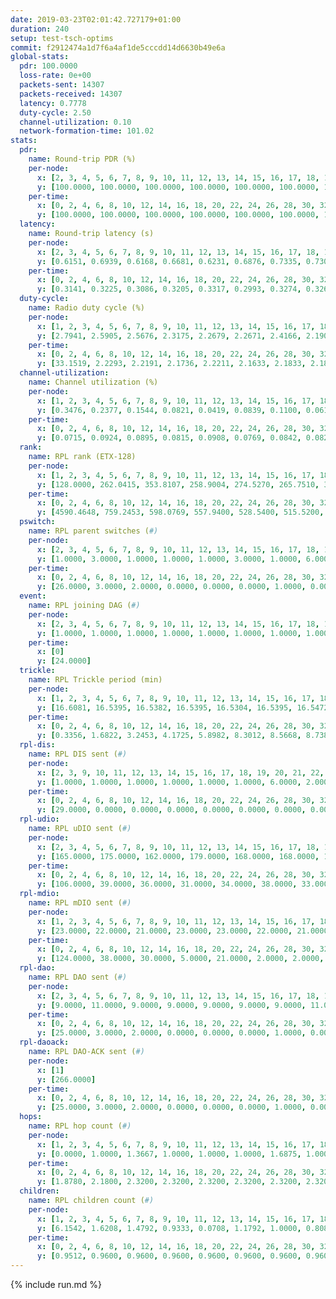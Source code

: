 ```yaml
---
date: 2019-03-23T02:01:42.727179+01:00
duration: 240
setup: test-tsch-optims
commit: f2912474a1d7f6a4af1de5cccdd14d6630b49e6a
global-stats:
  pdr: 100.0000
  loss-rate: 0e+00
  packets-sent: 14307
  packets-received: 14307
  latency: 0.7778
  duty-cycle: 2.50
  channel-utilization: 0.10
  network-formation-time: 101.02
stats:
  pdr:
    name: Round-trip PDR (%)
    per-node:
      x: [2, 3, 4, 5, 6, 7, 8, 9, 10, 11, 12, 13, 14, 15, 16, 17, 18, 19, 20, 21, 22, 23, 24, 25]
      y: [100.0000, 100.0000, 100.0000, 100.0000, 100.0000, 100.0000, 100.0000, 100.0000, 100.0000, 100.0000, 100.0000, 100.0000, 100.0000, 100.0000, 100.0000, 100.0000, 100.0000, 100.0000, 100.0000, 100.0000, 100.0000, 100.0000, 100.0000, 100.0000]
    per-time:
      x: [0, 2, 4, 6, 8, 10, 12, 14, 16, 18, 20, 22, 24, 26, 28, 30, 32, 34, 36, 38, 40, 42, 44, 46, 48, 50, 52, 54, 56, 58, 60, 62, 64, 66, 68, 70, 72, 74, 76, 78, 80, 82, 84, 86, 88, 90, 92, 94, 96, 98, 100, 102, 104, 106, 108, 110, 112, 114, 116, 118, 120, 122, 124, 126, 128, 130, 132, 134, 136, 138, 140, 142, 144, 146, 148, 150, 152, 154, 156, 158, 160, 162, 164, 166, 168, 170, 172, 174, 176, 178, 180, 182, 184, 186, 188, 190, 192, 194, 196, 198, 200, 202, 204, 206, 208, 210, 212, 214, 216, 218, 220, 222, 224, 226, 228, 230, 232, 234, 236, 238, 240]
      y: [100.0000, 100.0000, 100.0000, 100.0000, 100.0000, 100.0000, 100.0000, 100.0000, 100.0000, 100.0000, 100.0000, 100.0000, 100.0000, 100.0000, 100.0000, 100.0000, 100.0000, 100.0000, 100.0000, 100.0000, 100.0000, 100.0000, 100.0000, 100.0000, 100.0000, 100.0000, 100.0000, 100.0000, 100.0000, 100.0000, 100.0000, 100.0000, 100.0000, 100.0000, 100.0000, 100.0000, 100.0000, 100.0000, 100.0000, 100.0000, 100.0000, 100.0000, 100.0000, 100.0000, 100.0000, 100.0000, 100.0000, 100.0000, 100.0000, 100.0000, 100.0000, 100.0000, 100.0000, 100.0000, 100.0000, 100.0000, 100.0000, 100.0000, 100.0000, 100.0000, 100.0000, 100.0000, 100.0000, 100.0000, 100.0000, 100.0000, 100.0000, 100.0000, 100.0000, 100.0000, 100.0000, 100.0000, 100.0000, 100.0000, 100.0000, 100.0000, 100.0000, 100.0000, 100.0000, 100.0000, 100.0000, 100.0000, 100.0000, 100.0000, 100.0000, 100.0000, 100.0000, 100.0000, 100.0000, 100.0000, 100.0000, 100.0000, 100.0000, 100.0000, 100.0000, 100.0000, 100.0000, 100.0000, 100.0000, 100.0000, 100.0000, 100.0000, 100.0000, 100.0000, 100.0000, 100.0000, 100.0000, 100.0000, 100.0000, 100.0000, 100.0000, 100.0000, 100.0000, 100.0000, 100.0000, 100.0000, 100.0000, 100.0000, 100.0000, 100.0000, null]
  latency:
    name: Round-trip latency (s)
    per-node:
      x: [2, 3, 4, 5, 6, 7, 8, 9, 10, 11, 12, 13, 14, 15, 16, 17, 18, 19, 20, 21, 22, 23, 24, 25]
      y: [0.6151, 0.6939, 0.6168, 0.6681, 0.6231, 0.6876, 0.7335, 0.7307, 0.6798, 0.7270, 0.7097, 0.7392, 0.7925, 0.7785, 0.7416, 0.7753, 0.8524, 0.8654, 0.8589, 0.8938, 0.8951, 1.0075, 1.0115, 0.9692]
    per-time:
      x: [0, 2, 4, 6, 8, 10, 12, 14, 16, 18, 20, 22, 24, 26, 28, 30, 32, 34, 36, 38, 40, 42, 44, 46, 48, 50, 52, 54, 56, 58, 60, 62, 64, 66, 68, 70, 72, 74, 76, 78, 80, 82, 84, 86, 88, 90, 92, 94, 96, 98, 100, 102, 104, 106, 108, 110, 112, 114, 116, 118, 120, 122, 124, 126, 128, 130, 132, 134, 136, 138, 140, 142, 144, 146, 148, 150, 152, 154, 156, 158, 160, 162, 164, 166, 168, 170, 172, 174, 176, 178, 180, 182, 184, 186, 188, 190, 192, 194, 196, 198, 200, 202, 204, 206, 208, 210, 212, 214, 216, 218, 220, 222, 224, 226, 228, 230, 232, 234, 236, 238, 240]
      y: [0.3141, 0.3225, 0.3086, 0.3205, 0.3317, 0.2993, 0.3274, 0.3263, 0.3114, 0.3145, 0.3226, 0.3150, 0.3245, 0.3315, 0.3338, 0.3184, 0.3714, 0.3149, 0.3357, 0.3401, 0.3578, 0.3554, 0.3289, 0.3282, 0.3323, 0.3257, 0.3306, 0.3464, 0.3953, 0.3504, 0.4169, 0.3336, 0.3830, 0.3767, 0.3876, 0.3516, 0.3709, 0.4070, 0.3802, 0.3705, 0.3565, 0.3487, 0.3677, 0.3843, 0.3422, 0.3447, 0.3587, 0.4955, 0.4393, 0.3791, 0.3732, 0.3757, 0.4133, 0.6941, 0.5658, 0.5619, 0.4500, 0.3652, 0.3824, 0.9491, 1.0144, 0.7801, 0.6590, 0.5760, 0.4182, 0.9193, 1.2669, 1.2068, 0.8516, 0.6401, 0.5876, 0.9465, 1.3017, 1.2795, 1.2869, 1.0288, 0.8676, 0.9540, 1.2631, 1.3087, 1.3239, 1.3020, 1.3110, 1.2666, 1.3467, 1.3189, 1.3560, 1.3075, 1.3398, 1.2997, 1.3062, 1.2873, 1.2879, 1.2962, 1.2929, 1.2931, 1.2863, 1.3001, 1.3114, 1.2884, 1.2770, 1.2867, 1.2975, 1.3004, 1.3023, 1.3003, 1.2949, 1.2995, 1.2751, 1.2825, 1.2714, 1.3130, 1.2947, 1.3039, 1.2844, 1.2819, 1.2742, 1.2715, 1.3006, 1.2625, null]
  duty-cycle:
    name: Radio duty cycle (%)
    per-node:
      x: [1, 2, 3, 4, 5, 6, 7, 8, 9, 10, 11, 12, 13, 14, 15, 16, 17, 18, 19, 20, 21, 22, 23, 24, 25]
      y: [2.7941, 2.5905, 2.5676, 2.3175, 2.2679, 2.2671, 2.4166, 2.1905, 2.2680, 2.3182, 2.3512, 2.3834, 2.6996, 2.4611, 2.4834, 2.5037, 2.3762, 2.5011, 2.4653, 2.6515, 2.4041, 2.5722, 2.4405, 2.5614, 2.5458]
    per-time:
      x: [0, 2, 4, 6, 8, 10, 12, 14, 16, 18, 20, 22, 24, 26, 28, 30, 32, 34, 36, 38, 40, 42, 44, 46, 48, 50, 52, 54, 56, 58, 60, 62, 64, 66, 68, 70, 72, 74, 76, 78, 80, 82, 84, 86, 88, 90, 92, 94, 96, 98, 100, 102, 104, 106, 108, 110, 112, 114, 116, 118, 120, 122, 124, 126, 128, 130, 132, 134, 136, 138, 140, 142, 144, 146, 148, 150, 152, 154, 156, 158, 160, 162, 164, 166, 168, 170, 172, 174, 176, 178, 180, 182, 184, 186, 188, 190, 192, 194, 196, 198, 200, 202, 204, 206, 208, 210, 212, 214, 216, 218, 220, 222, 224, 226, 228, 230, 232, 234, 236, 238]
      y: [33.1519, 2.2293, 2.2191, 2.1736, 2.2211, 2.1633, 2.1833, 2.1887, 2.1882, 2.1675, 2.1765, 2.1874, 2.1861, 2.1933, 2.2068, 2.1973, 2.1863, 2.1967, 2.1806, 2.1920, 2.1982, 2.1957, 2.1949, 2.1811, 2.1920, 2.1951, 2.1829, 2.1892, 2.2188, 2.2668, 2.2147, 2.2619, 2.1954, 2.2572, 2.2375, 2.2370, 2.2099, 2.2209, 2.2332, 2.2245, 2.2239, 2.2090, 2.2188, 2.6190, 2.3699, 2.4239, 2.3196, 2.2309, 2.2062, 2.2304, 2.2309, 2.2274, 2.2125, 2.2020, 2.1925, 2.1980, 2.1806, 2.2328, 2.2190, 2.2092, 2.2072, 2.1875, 2.1777, 2.1706, 2.1864, 2.1784, 2.2028, 2.1889, 2.2021, 2.1951, 2.1921, 2.2112, 2.2031, 2.2155, 2.2038, 2.2048, 2.2079, 2.1976, 2.1899, 2.1873, 2.2453, 2.1938, 2.1980, 2.2368, 2.2247, 2.2271, 2.2211, 2.2183, 2.2014, 2.2042, 2.1967, 2.1970, 2.1905, 2.1893, 2.1901, 2.2060, 2.1705, 2.1898, 2.1933, 2.1933, 2.1955, 2.1911, 2.1956, 2.2110, 2.1838, 2.2000, 2.1861, 2.1900, 2.7531, 2.5823, 2.6160, 2.2215, 2.2043, 2.1824, 2.1951, 2.2043, 2.1993, 2.2040, 2.2079, 2.2276]
  channel-utilization:
    name: Channel utilization (%)
    per-node:
      x: [1, 2, 3, 4, 5, 6, 7, 8, 9, 10, 11, 12, 13, 14, 15, 16, 17, 18, 19, 20, 21, 22, 23, 24, 25]
      y: [0.3476, 0.2377, 0.1544, 0.0821, 0.0419, 0.0839, 0.1100, 0.0615, 0.0363, 0.0630, 0.0349, 0.0412, 0.1745, 0.0313, 0.1151, 0.1055, 0.0608, 0.0588, 0.0761, 0.0396, 0.0374, 0.0673, 0.0339, 0.0310, 0.0317]
    per-time:
      x: [0, 2, 4, 6, 8, 10, 12, 14, 16, 18, 20, 22, 24, 26, 28, 30, 32, 34, 36, 38, 40, 42, 44, 46, 48, 50, 52, 54, 56, 58, 60, 62, 64, 66, 68, 70, 72, 74, 76, 78, 80, 82, 84, 86, 88, 90, 92, 94, 96, 98, 100, 102, 104, 106, 108, 110, 112, 114, 116, 118, 120, 122, 124, 126, 128, 130, 132, 134, 136, 138, 140, 142, 144, 146, 148, 150, 152, 154, 156, 158, 160, 162, 164, 166, 168, 170, 172, 174, 176, 178, 180, 182, 184, 186, 188, 190, 192, 194, 196, 198, 200, 202, 204, 206, 208, 210, 212, 214, 216, 218, 220, 222, 224, 226, 228, 230, 232, 234, 236, 238]
      y: [0.0715, 0.0924, 0.0895, 0.0815, 0.0908, 0.0769, 0.0842, 0.0821, 0.0847, 0.0780, 0.0816, 0.0830, 0.0840, 0.0876, 0.0910, 0.0889, 0.0859, 0.0886, 0.0833, 0.0870, 0.0920, 0.0884, 0.0873, 0.0836, 0.0867, 0.0885, 0.0840, 0.0875, 0.1011, 0.1078, 0.0926, 0.1021, 0.0864, 0.1020, 0.0961, 0.0964, 0.0897, 0.0911, 0.0970, 0.0935, 0.0919, 0.0886, 0.0938, 0.1846, 0.0458, 0.0665, 0.0664, 0.0930, 0.0901, 0.0935, 0.0946, 0.0874, 0.0885, 0.0844, 0.0826, 0.0850, 0.0839, 0.0886, 0.0900, 0.0872, 0.0862, 0.0794, 0.0787, 0.0742, 0.0804, 0.0774, 0.0845, 0.0802, 0.0837, 0.0836, 0.0815, 0.0886, 0.0854, 0.0906, 0.0861, 0.0847, 0.0856, 0.0835, 0.0816, 0.0812, 0.1010, 0.0834, 0.0863, 0.0963, 0.0927, 0.0929, 0.0911, 0.0901, 0.0871, 0.0850, 0.0853, 0.0839, 0.0782, 0.0809, 0.0788, 0.0832, 0.0748, 0.0818, 0.0816, 0.0835, 0.0815, 0.0818, 0.0835, 0.0859, 0.0792, 0.0847, 0.0792, 0.0822, 0.2458, 0.1186, 0.1469, 0.0630, 0.0862, 0.0817, 0.0868, 0.0874, 0.0866, 0.0861, 0.0874, 0.0936]
  rank:
    name: RPL rank (ETX-128)
    per-node:
      x: [1, 2, 3, 4, 5, 6, 7, 8, 9, 10, 11, 12, 13, 14, 15, 16, 17, 18, 19, 20, 21, 22, 23, 24, 25]
      y: [128.0000, 262.0415, 353.8107, 258.9004, 274.5270, 265.7510, 385.7078, 411.7344, 557.7520, 399.7500, 606.7262, 668.0331, 425.1051, 887.8008, 516.0202, 523.0449, 797.7284, 886.4217, 642.7091, 664.8245, 687.9265, 624.9129, 771.1480, 763.2024, 771.8745]
    per-time:
      x: [0, 2, 4, 6, 8, 10, 12, 14, 16, 18, 20, 22, 24, 26, 28, 30, 32, 34, 36, 38, 40, 42, 44, 46, 48, 50, 52, 54, 56, 58, 60, 62, 64, 66, 68, 70, 72, 74, 76, 78, 80, 82, 84, 86, 88, 90, 92, 94, 96, 98, 100, 102, 104, 106, 108, 110, 112, 114, 116, 118, 120, 122, 124, 126, 128, 130, 132, 134, 136, 138, 140, 142, 144, 146, 148, 150, 152, 154, 156, 158, 160, 162, 164, 166, 168, 170, 172, 174, 176, 178, 180, 182, 184, 186, 188, 190, 192, 194, 196, 198, 200, 202, 204, 206, 208, 210, 212, 214, 216, 218, 220, 222, 224, 226, 228, 230, 232, 234, 236, 238]
      y: [4590.4648, 759.2453, 598.0769, 557.9400, 528.5400, 515.5200, 503.8824, 498.3600, 489.6000, 488.1200, 484.1400, 495.9216, 501.5686, 500.5294, 500.7200, 501.8600, 501.0200, 512.6000, 500.7059, 487.9200, 488.6731, 478.8000, 481.9600, 478.0400, 475.6400, 482.4600, 485.6667, 477.5294, 570.6842, 572.2353, 564.0392, 562.8000, 555.4200, 528.0556, 509.3200, 502.4902, 499.6800, 497.8235, 503.6200, 506.5769, 495.0400, 494.9000, 498.6400, 604.9928, 640.7755, 629.7656, 627.6376, 482.7600, 478.1000, 473.8800, 481.3962, 466.1800, 474.1200, 462.3462, 470.7843, 462.0400, 471.1961, 488.8800, 494.8000, 497.6800, 494.0000, 500.6667, 490.1132, 483.0000, 484.1600, 483.3000, 475.9020, 474.3800, 475.1154, 463.9608, 464.7800, 468.2500, 464.0385, 461.7547, 450.6400, 457.4800, 470.6078, 462.2000, 466.6275, 460.4800, 467.2453, 459.0392, 459.4000, 478.2353, 499.9216, 507.6078, 503.5400, 499.5600, 511.6852, 481.5490, 480.3462, 472.9600, 472.6200, 463.7400, 464.1200, 469.1200, 482.4600, 478.3800, 479.3200, 472.9423, 493.3333, 481.7885, 486.4400, 485.5200, 490.1400, 490.9600, 480.5294, 487.1373, 433.6914, 438.7852, 418.3275, 450.5336, 492.8800, 488.3600, 493.0385, 516.8302, 524.9600, 521.0577, 515.6667, 522.8000]
  pswitch:
    name: RPL parent switches (#)
    per-node:
      x: [2, 3, 4, 5, 6, 7, 8, 9, 10, 11, 12, 13, 14, 15, 16, 17, 18, 19, 20, 21, 22, 23, 24, 25]
      y: [1.0000, 3.0000, 1.0000, 1.0000, 1.0000, 3.0000, 1.0000, 6.0000, 4.0000, 12.0000, 2.0000, 4.0000, 11.0000, 7.0000, 5.0000, 2.0000, 9.0000, 5.0000, 6.0000, 6.0000, 2.0000, 11.0000, 8.0000, 8.0000]
    per-time:
      x: [0, 2, 4, 6, 8, 10, 12, 14, 16, 18, 20, 22, 24, 26, 28, 30, 32, 34, 36, 38, 40, 42, 44, 46, 48, 50, 52, 54, 56, 58, 60, 62, 64, 66, 68, 70, 72, 74, 76, 78, 80, 82, 84, 86, 88, 90, 92, 94, 96, 98, 100, 102, 104, 106, 108, 110, 112, 114, 116, 118, 120, 122, 124, 126, 128, 130, 132, 134, 136, 138, 140, 142, 144, 146, 148, 150, 152, 154, 156, 158, 160, 162, 164, 166, 168, 170, 172, 174, 176, 178, 180, 182, 184, 186, 188, 190, 192, 194, 196, 198, 200, 202, 204, 206, 208, 210, 212, 214, 216, 218, 220, 222, 224, 226, 228, 230, 232, 234, 236]
      y: [26.0000, 3.0000, 2.0000, 0.0000, 0.0000, 0.0000, 1.0000, 0.0000, 0.0000, 0.0000, 0.0000, 1.0000, 1.0000, 1.0000, 0.0000, 0.0000, 0.0000, 0.0000, 1.0000, 0.0000, 2.0000, 0.0000, 0.0000, 0.0000, 0.0000, 0.0000, 1.0000, 1.0000, 7.0000, 1.0000, 1.0000, 0.0000, 0.0000, 4.0000, 0.0000, 1.0000, 0.0000, 1.0000, 0.0000, 2.0000, 0.0000, 0.0000, 0.0000, 2.0000, 0.0000, 1.0000, 1.0000, 0.0000, 0.0000, 0.0000, 3.0000, 0.0000, 0.0000, 2.0000, 1.0000, 0.0000, 1.0000, 0.0000, 0.0000, 0.0000, 1.0000, 1.0000, 3.0000, 1.0000, 0.0000, 0.0000, 1.0000, 0.0000, 2.0000, 1.0000, 0.0000, 2.0000, 2.0000, 3.0000, 0.0000, 0.0000, 1.0000, 0.0000, 1.0000, 0.0000, 3.0000, 1.0000, 0.0000, 1.0000, 1.0000, 1.0000, 0.0000, 0.0000, 4.0000, 1.0000, 2.0000, 0.0000, 0.0000, 0.0000, 0.0000, 0.0000, 0.0000, 0.0000, 0.0000, 2.0000, 1.0000, 2.0000, 0.0000, 0.0000, 0.0000, 0.0000, 1.0000, 1.0000, 3.0000, 0.0000, 0.0000, 0.0000, 0.0000, 0.0000, 2.0000, 3.0000, 0.0000, 2.0000, 1.0000]
  event:
    name: RPL joining DAG (#)
    per-node:
      x: [2, 3, 4, 5, 6, 7, 8, 9, 10, 11, 12, 13, 14, 15, 16, 17, 18, 19, 20, 21, 22, 23, 24, 25]
      y: [1.0000, 1.0000, 1.0000, 1.0000, 1.0000, 1.0000, 1.0000, 1.0000, 1.0000, 1.0000, 1.0000, 1.0000, 1.0000, 1.0000, 1.0000, 1.0000, 1.0000, 1.0000, 1.0000, 1.0000, 1.0000, 1.0000, 1.0000, 1.0000]
    per-time:
      x: [0]
      y: [24.0000]
  trickle:
    name: RPL Trickle period (min)
    per-node:
      x: [1, 2, 3, 4, 5, 6, 7, 8, 9, 10, 11, 12, 13, 14, 15, 16, 17, 18, 19, 20, 21, 22, 23, 24, 25]
      y: [16.6081, 16.5395, 16.5382, 16.5395, 16.5304, 16.5395, 16.5472, 16.5253, 16.5447, 16.5370, 16.2337, 16.5267, 17.3401, 16.5260, 16.5462, 16.5384, 16.3874, 16.2168, 17.3325, 16.5905, 16.5470, 16.5758, 16.4719, 16.5623, 16.5623]
    per-time:
      x: [0, 2, 4, 6, 8, 10, 12, 14, 16, 18, 20, 22, 24, 26, 28, 30, 32, 34, 36, 38, 40, 42, 44, 46, 48, 50, 52, 54, 56, 58, 60, 62, 64, 66, 68, 70, 72, 74, 76, 78, 80, 82, 84, 86, 88, 90, 92, 94, 96, 98, 100, 102, 104, 106, 108, 110, 112, 114, 116, 118, 120, 122, 124, 126, 128, 130, 132, 134, 136, 138, 140, 142, 144, 146, 148, 150, 152, 154, 156, 158, 160, 162, 164, 166, 168, 170, 172, 174, 176, 178, 180, 182, 184, 186, 188, 190, 192, 194, 196, 198, 200, 202, 204, 206, 208, 210, 212, 214, 216, 218, 220, 222, 224, 226, 228, 230, 232, 234, 236, 238]
      y: [0.3356, 1.6822, 3.2453, 4.1725, 5.8982, 8.3012, 8.5668, 8.7381, 8.7381, 16.2529, 16.9520, 17.4763, 17.4763, 17.4763, 17.4763, 17.4763, 17.4763, 17.4763, 17.4763, 17.4763, 17.4763, 17.4763, 17.4763, 17.4763, 17.4763, 17.4763, 17.4763, 17.4763, 17.4763, 17.4763, 17.4763, 17.4763, 17.4763, 17.4763, 17.4763, 17.4763, 17.4763, 17.4763, 17.4763, 17.4763, 17.4763, 17.4763, 17.4763, 17.4763, 17.4763, 17.4763, 17.4763, 17.4763, 17.4763, 17.4763, 17.4763, 17.4763, 17.4763, 17.4763, 17.4763, 17.4763, 17.4763, 17.4763, 17.4763, 17.4763, 17.4763, 17.4763, 17.4763, 17.4763, 17.4763, 17.4763, 17.4763, 17.4763, 17.4763, 17.4763, 17.4763, 17.4763, 17.4763, 17.4763, 17.4763, 17.4763, 17.4763, 17.4763, 17.4763, 17.4763, 17.4763, 17.4763, 17.4763, 17.4763, 17.4763, 17.4763, 17.4763, 17.4763, 17.4763, 17.4763, 17.4763, 17.4763, 17.4763, 17.4763, 17.4763, 17.4763, 17.4763, 17.4763, 17.4763, 17.4763, 17.4763, 17.4763, 17.4763, 17.4763, 17.4763, 17.4763, 17.4763, 17.4763, 17.4763, 17.4763, 17.4763, 17.4763, 17.4763, 17.4763, 17.4763, 17.4763, 17.4763, 17.4763, 17.4763, 17.4763]
  rpl-dis:
    name: RPL DIS sent (#)
    per-node:
      x: [2, 3, 9, 10, 11, 12, 13, 14, 15, 16, 17, 18, 19, 20, 21, 22, 23, 24, 25]
      y: [1.0000, 1.0000, 1.0000, 1.0000, 1.0000, 1.0000, 6.0000, 2.0000, 1.0000, 1.0000, 1.0000, 2.0000, 2.0000, 2.0000, 3.0000, 2.0000, 2.0000, 3.0000, 2.0000]
    per-time:
      x: [0, 2, 4, 6, 8, 10, 12, 14, 16, 18, 20, 22, 24, 26, 28, 30, 32, 34, 36, 38, 40, 42, 44, 46, 48, 50, 52, 54, 56, 58, 60, 62, 64, 66, 68, 70, 72, 74, 76, 78, 80, 82, 84, 86, 88, 90, 92, 94, 96, 98, 100, 102, 104, 106, 108, 110, 112, 114, 116, 118, 120, 122, 124, 126, 128, 130, 132, 134, 136, 138, 140, 142, 144, 146, 148, 150, 152, 154, 156, 158, 160, 162, 164, 166, 168, 170, 172, 174, 176, 178, 180, 182, 184, 186, 188, 190, 192, 194, 196, 198, 200, 202, 204, 206, 208, 210, 212, 214, 216, 218, 220]
      y: [29.0000, 0.0000, 0.0000, 0.0000, 0.0000, 0.0000, 0.0000, 0.0000, 0.0000, 0.0000, 0.0000, 0.0000, 0.0000, 0.0000, 0.0000, 0.0000, 0.0000, 0.0000, 0.0000, 0.0000, 0.0000, 0.0000, 0.0000, 0.0000, 0.0000, 0.0000, 0.0000, 0.0000, 0.0000, 0.0000, 0.0000, 0.0000, 0.0000, 0.0000, 0.0000, 0.0000, 0.0000, 0.0000, 0.0000, 0.0000, 0.0000, 0.0000, 0.0000, 0.0000, 0.0000, 1.0000, 0.0000, 0.0000, 0.0000, 0.0000, 0.0000, 0.0000, 0.0000, 0.0000, 0.0000, 0.0000, 0.0000, 0.0000, 0.0000, 0.0000, 0.0000, 0.0000, 0.0000, 0.0000, 0.0000, 0.0000, 0.0000, 0.0000, 0.0000, 0.0000, 0.0000, 0.0000, 0.0000, 0.0000, 0.0000, 0.0000, 0.0000, 0.0000, 0.0000, 0.0000, 0.0000, 0.0000, 0.0000, 0.0000, 0.0000, 0.0000, 0.0000, 0.0000, 0.0000, 0.0000, 0.0000, 0.0000, 0.0000, 0.0000, 0.0000, 0.0000, 0.0000, 0.0000, 0.0000, 0.0000, 0.0000, 0.0000, 0.0000, 0.0000, 0.0000, 0.0000, 0.0000, 0.0000, 0.0000, 4.0000, 1.0000]
  rpl-udio:
    name: RPL uDIO sent (#)
    per-node:
      x: [2, 3, 4, 5, 6, 7, 8, 9, 10, 11, 12, 13, 14, 15, 16, 17, 18, 19, 20, 21, 22, 23, 24, 25]
      y: [165.0000, 175.0000, 162.0000, 179.0000, 168.0000, 168.0000, 173.0000, 163.0000, 164.0000, 163.0000, 166.0000, 164.0000, 171.0000, 166.0000, 159.0000, 169.0000, 167.0000, 174.0000, 169.0000, 171.0000, 163.0000, 168.0000, 172.0000, 173.0000]
    per-time:
      x: [0, 2, 4, 6, 8, 10, 12, 14, 16, 18, 20, 22, 24, 26, 28, 30, 32, 34, 36, 38, 40, 42, 44, 46, 48, 50, 52, 54, 56, 58, 60, 62, 64, 66, 68, 70, 72, 74, 76, 78, 80, 82, 84, 86, 88, 90, 92, 94, 96, 98, 100, 102, 104, 106, 108, 110, 112, 114, 116, 118, 120, 122, 124, 126, 128, 130, 132, 134, 136, 138, 140, 142, 144, 146, 148, 150, 152, 154, 156, 158, 160, 162, 164, 166, 168, 170, 172, 174, 176, 178, 180, 182, 184, 186, 188, 190, 192, 194, 196, 198, 200, 202, 204, 206, 208, 210, 212, 214, 216, 218, 220, 222, 224, 226, 228, 230, 232, 234, 236, 238, 240]
      y: [106.0000, 39.0000, 36.0000, 31.0000, 34.0000, 38.0000, 33.0000, 36.0000, 30.0000, 31.0000, 32.0000, 34.0000, 36.0000, 35.0000, 33.0000, 28.0000, 36.0000, 31.0000, 33.0000, 34.0000, 32.0000, 30.0000, 32.0000, 31.0000, 31.0000, 31.0000, 34.0000, 35.0000, 47.0000, 30.0000, 31.0000, 33.0000, 33.0000, 37.0000, 35.0000, 32.0000, 32.0000, 33.0000, 37.0000, 31.0000, 31.0000, 36.0000, 33.0000, 34.0000, 37.0000, 31.0000, 34.0000, 34.0000, 30.0000, 31.0000, 25.0000, 34.0000, 30.0000, 29.0000, 29.0000, 35.0000, 37.0000, 35.0000, 35.0000, 33.0000, 29.0000, 37.0000, 30.0000, 33.0000, 34.0000, 28.0000, 30.0000, 29.0000, 38.0000, 33.0000, 33.0000, 34.0000, 32.0000, 34.0000, 28.0000, 34.0000, 36.0000, 32.0000, 32.0000, 29.0000, 36.0000, 29.0000, 35.0000, 40.0000, 30.0000, 33.0000, 31.0000, 34.0000, 31.0000, 27.0000, 33.0000, 29.0000, 34.0000, 34.0000, 30.0000, 32.0000, 32.0000, 30.0000, 30.0000, 33.0000, 35.0000, 30.0000, 32.0000, 34.0000, 33.0000, 35.0000, 29.0000, 33.0000, 38.0000, 39.0000, 38.0000, 33.0000, 30.0000, 37.0000, 36.0000, 39.0000, 29.0000, 34.0000, 30.0000, 32.0000, 2.0000]
  rpl-mdio:
    name: RPL mDIO sent (#)
    per-node:
      x: [1, 2, 3, 4, 5, 6, 7, 8, 9, 10, 11, 12, 13, 14, 15, 16, 17, 18, 19, 20, 21, 22, 23, 24, 25]
      y: [23.0000, 22.0000, 21.0000, 23.0000, 23.0000, 22.0000, 21.0000, 24.0000, 21.0000, 21.0000, 26.0000, 20.0000, 21.0000, 21.0000, 22.0000, 23.0000, 21.0000, 27.0000, 22.0000, 22.0000, 20.0000, 22.0000, 26.0000, 20.0000, 21.0000]
    per-time:
      x: [0, 2, 4, 6, 8, 10, 12, 14, 16, 18, 20, 22, 24, 26, 28, 30, 32, 34, 36, 38, 40, 42, 44, 46, 48, 50, 52, 54, 56, 58, 60, 62, 64, 66, 68, 70, 72, 74, 76, 78, 80, 82, 84, 86, 88, 90, 92, 94, 96, 98, 100, 102, 104, 106, 108, 110, 112, 114, 116, 118, 120, 122, 124, 126, 128, 130, 132, 134, 136, 138, 140, 142, 144, 146, 148, 150, 152, 154, 156, 158, 160, 162, 164, 166, 168, 170, 172, 174, 176, 178, 180, 182, 184, 186, 188, 190, 192, 194, 196, 198, 200, 202, 204, 206, 208, 210, 212, 214, 216, 218, 220, 222, 224, 226, 228, 230, 232, 234, 236, 238, 240]
      y: [124.0000, 38.0000, 30.0000, 5.0000, 21.0000, 2.0000, 2.0000, 13.0000, 9.0000, 1.0000, 0.0000, 1.0000, 0.0000, 2.0000, 8.0000, 3.0000, 7.0000, 4.0000, 1.0000, 0.0000, 0.0000, 0.0000, 9.0000, 3.0000, 5.0000, 4.0000, 3.0000, 1.0000, 0.0000, 0.0000, 1.0000, 7.0000, 5.0000, 7.0000, 4.0000, 0.0000, 1.0000, 0.0000, 0.0000, 0.0000, 3.0000, 7.0000, 8.0000, 6.0000, 0.0000, 1.0000, 0.0000, 0.0000, 6.0000, 10.0000, 4.0000, 3.0000, 2.0000, 0.0000, 0.0000, 0.0000, 0.0000, 5.0000, 6.0000, 5.0000, 6.0000, 3.0000, 0.0000, 0.0000, 0.0000, 1.0000, 6.0000, 5.0000, 4.0000, 4.0000, 4.0000, 1.0000, 0.0000, 0.0000, 2.0000, 7.0000, 8.0000, 4.0000, 3.0000, 0.0000, 1.0000, 0.0000, 0.0000, 5.0000, 7.0000, 6.0000, 5.0000, 2.0000, 0.0000, 0.0000, 0.0000, 0.0000, 6.0000, 5.0000, 4.0000, 7.0000, 2.0000, 1.0000, 0.0000, 0.0000, 0.0000, 5.0000, 6.0000, 8.0000, 4.0000, 1.0000, 1.0000, 0.0000, 1.0000, 4.0000, 5.0000, 5.0000, 6.0000, 2.0000, 0.0000, 2.0000, 0.0000, 1.0000, 2.0000, 5.0000, 1.0000]
  rpl-dao:
    name: RPL DAO sent (#)
    per-node:
      x: [2, 3, 4, 5, 6, 7, 8, 9, 10, 11, 12, 13, 14, 15, 16, 17, 18, 19, 20, 21, 22, 23, 24, 25]
      y: [9.0000, 11.0000, 9.0000, 9.0000, 9.0000, 9.0000, 9.0000, 11.0000, 10.0000, 13.0000, 9.0000, 12.0000, 16.0000, 12.0000, 10.0000, 10.0000, 14.0000, 11.0000, 11.0000, 12.0000, 10.0000, 15.0000, 13.0000, 12.0000]
    per-time:
      x: [0, 2, 4, 6, 8, 10, 12, 14, 16, 18, 20, 22, 24, 26, 28, 30, 32, 34, 36, 38, 40, 42, 44, 46, 48, 50, 52, 54, 56, 58, 60, 62, 64, 66, 68, 70, 72, 74, 76, 78, 80, 82, 84, 86, 88, 90, 92, 94, 96, 98, 100, 102, 104, 106, 108, 110, 112, 114, 116, 118, 120, 122, 124, 126, 128, 130, 132, 134, 136, 138, 140, 142, 144, 146, 148, 150, 152, 154, 156, 158, 160, 162, 164, 166, 168, 170, 172, 174, 176, 178, 180, 182, 184, 186, 188, 190, 192, 194, 196, 198, 200, 202, 204, 206, 208, 210, 212, 214, 216, 218, 220, 222, 224, 226, 228, 230, 232, 234, 236, 238]
      y: [25.0000, 3.0000, 2.0000, 0.0000, 0.0000, 0.0000, 1.0000, 0.0000, 0.0000, 0.0000, 0.0000, 1.0000, 1.0000, 1.0000, 16.0000, 4.0000, 1.0000, 0.0000, 1.0000, 0.0000, 2.0000, 0.0000, 0.0000, 0.0000, 0.0000, 0.0000, 1.0000, 2.0000, 16.0000, 5.0000, 2.0000, 0.0000, 1.0000, 4.0000, 2.0000, 1.0000, 0.0000, 1.0000, 0.0000, 2.0000, 0.0000, 0.0000, 4.0000, 12.0000, 0.0000, 2.0000, 1.0000, 2.0000, 1.0000, 1.0000, 3.0000, 1.0000, 0.0000, 2.0000, 1.0000, 0.0000, 3.0000, 11.0000, 1.0000, 0.0000, 1.0000, 2.0000, 3.0000, 1.0000, 1.0000, 2.0000, 2.0000, 1.0000, 2.0000, 1.0000, 0.0000, 10.0000, 5.0000, 3.0000, 0.0000, 1.0000, 2.0000, 1.0000, 1.0000, 0.0000, 5.0000, 1.0000, 1.0000, 2.0000, 1.0000, 8.0000, 2.0000, 1.0000, 4.0000, 1.0000, 4.0000, 0.0000, 0.0000, 0.0000, 2.0000, 1.0000, 1.0000, 0.0000, 1.0000, 6.0000, 6.0000, 3.0000, 2.0000, 2.0000, 1.0000, 1.0000, 1.0000, 1.0000, 5.0000, 1.0000, 0.0000, 0.0000, 0.0000, 2.0000, 10.0000, 5.0000, 0.0000, 4.0000, 1.0000, 1.0000]
  rpl-daoack:
    name: RPL DAO-ACK sent (#)
    per-node:
      x: [1]
      y: [266.0000]
    per-time:
      x: [0, 2, 4, 6, 8, 10, 12, 14, 16, 18, 20, 22, 24, 26, 28, 30, 32, 34, 36, 38, 40, 42, 44, 46, 48, 50, 52, 54, 56, 58, 60, 62, 64, 66, 68, 70, 72, 74, 76, 78, 80, 82, 84, 86, 88, 90, 92, 94, 96, 98, 100, 102, 104, 106, 108, 110, 112, 114, 116, 118, 120, 122, 124, 126, 128, 130, 132, 134, 136, 138, 140, 142, 144, 146, 148, 150, 152, 154, 156, 158, 160, 162, 164, 166, 168, 170, 172, 174, 176, 178, 180, 182, 184, 186, 188, 190, 192, 194, 196, 198, 200, 202, 204, 206, 208, 210, 212, 214, 216, 218, 220, 222, 224, 226, 228, 230, 232, 234, 236, 238]
      y: [25.0000, 3.0000, 2.0000, 0.0000, 0.0000, 0.0000, 1.0000, 0.0000, 0.0000, 0.0000, 0.0000, 1.0000, 1.0000, 1.0000, 16.0000, 4.0000, 1.0000, 0.0000, 1.0000, 0.0000, 2.0000, 0.0000, 0.0000, 0.0000, 0.0000, 0.0000, 1.0000, 2.0000, 16.0000, 5.0000, 2.0000, 0.0000, 1.0000, 4.0000, 2.0000, 1.0000, 0.0000, 1.0000, 0.0000, 2.0000, 0.0000, 0.0000, 4.0000, 12.0000, 0.0000, 2.0000, 1.0000, 2.0000, 1.0000, 1.0000, 3.0000, 1.0000, 0.0000, 2.0000, 1.0000, 0.0000, 3.0000, 11.0000, 1.0000, 0.0000, 1.0000, 2.0000, 3.0000, 1.0000, 1.0000, 2.0000, 2.0000, 1.0000, 2.0000, 1.0000, 0.0000, 10.0000, 5.0000, 3.0000, 0.0000, 1.0000, 2.0000, 1.0000, 1.0000, 0.0000, 5.0000, 1.0000, 1.0000, 2.0000, 1.0000, 8.0000, 2.0000, 1.0000, 4.0000, 1.0000, 4.0000, 0.0000, 0.0000, 0.0000, 2.0000, 1.0000, 1.0000, 0.0000, 1.0000, 6.0000, 6.0000, 3.0000, 1.0000, 3.0000, 1.0000, 1.0000, 1.0000, 1.0000, 5.0000, 1.0000, 0.0000, 0.0000, 0.0000, 2.0000, 9.0000, 6.0000, 0.0000, 4.0000, 1.0000, 1.0000]
  hops:
    name: RPL hop count (#)
    per-node:
      x: [1, 2, 3, 4, 5, 6, 7, 8, 9, 10, 11, 12, 13, 14, 15, 16, 17, 18, 19, 20, 21, 22, 23, 24, 25]
      y: [0.0000, 1.0000, 1.3667, 1.0000, 1.0000, 1.0000, 1.6875, 1.0000, 2.4458, 1.7917, 2.3375, 2.0000, 2.0000, 2.6778, 2.3792, 2.7583, 2.3625, 3.3849, 3.1625, 3.5983, 3.5565, 3.3473, 4.3431, 4.2301, 4.2469]
    per-time:
      x: [0, 2, 4, 6, 8, 10, 12, 14, 16, 18, 20, 22, 24, 26, 28, 30, 32, 34, 36, 38, 40, 42, 44, 46, 48, 50, 52, 54, 56, 58, 60, 62, 64, 66, 68, 70, 72, 74, 76, 78, 80, 82, 84, 86, 88, 90, 92, 94, 96, 98, 100, 102, 104, 106, 108, 110, 112, 114, 116, 118, 120, 122, 124, 126, 128, 130, 132, 134, 136, 138, 140, 142, 144, 146, 148, 150, 152, 154, 156, 158, 160, 162, 164, 166, 168, 170, 172, 174, 176, 178, 180, 182, 184, 186, 188, 190, 192, 194, 196, 198, 200, 202, 204, 206, 208, 210, 212, 214, 216, 218, 220, 222, 224, 226, 228, 230, 232, 234, 236, 238]
      y: [1.8780, 2.1800, 2.3200, 2.3200, 2.3200, 2.3200, 2.3200, 2.3200, 2.3200, 2.3200, 2.3200, 2.3200, 2.2800, 2.2800, 2.3200, 2.3200, 2.3200, 2.3200, 2.3200, 2.3200, 2.4400, 2.4400, 2.4400, 2.4400, 2.4400, 2.4400, 2.4400, 2.4400, 2.3600, 2.6000, 2.6000, 2.7200, 2.7200, 2.6800, 2.6800, 2.6400, 2.6000, 2.6200, 2.6400, 2.6400, 2.6800, 2.6800, 2.6800, 2.6400, 2.5200, 2.5200, 2.5600, 2.5600, 2.5600, 2.5600, 2.4800, 2.4400, 2.4400, 2.4000, 2.3200, 2.3200, 2.3400, 2.3600, 2.3600, 2.3600, 2.3400, 2.3200, 2.2000, 2.1800, 2.1600, 2.1600, 2.2000, 2.2000, 2.2200, 2.2600, 2.2800, 2.2800, 2.2800, 2.2800, 2.2800, 2.2800, 2.2800, 2.2800, 2.2800, 2.2800, 2.4400, 2.5400, 2.4800, 2.4800, 2.4800, 2.4800, 2.4800, 2.4800, 2.4400, 2.1600, 2.1600, 2.1600, 2.1600, 2.1600, 2.1600, 2.1600, 2.1600, 2.1600, 2.1600, 2.1400, 2.1200, 2.1200, 2.1200, 2.1200, 2.1200, 2.1200, 2.1400, 2.1800, 2.2000, 2.2000, 2.2000, 2.2000, 2.2000, 2.2000, 2.2000, 2.2400, 2.2800, 2.2800, 2.2600, 2.2400]
  children:
    name: RPL children count (#)
    per-node:
      x: [1, 2, 3, 4, 5, 6, 7, 8, 9, 10, 11, 12, 13, 14, 15, 16, 17, 18, 19, 20, 21, 22, 23, 24, 25]
      y: [6.1542, 1.6208, 1.4792, 0.9333, 0.0708, 1.1792, 1.0000, 0.8083, 0.0917, 1.0625, 0.0000, 0.2552, 2.1667, 0.0000, 2.0417, 1.0875, 0.7833, 0.8452, 0.7167, 0.2552, 0.1757, 1.2469, 0.0000, 0.0000, 0.0000]
    per-time:
      x: [0, 2, 4, 6, 8, 10, 12, 14, 16, 18, 20, 22, 24, 26, 28, 30, 32, 34, 36, 38, 40, 42, 44, 46, 48, 50, 52, 54, 56, 58, 60, 62, 64, 66, 68, 70, 72, 74, 76, 78, 80, 82, 84, 86, 88, 90, 92, 94, 96, 98, 100, 102, 104, 106, 108, 110, 112, 114, 116, 118, 120, 122, 124, 126, 128, 130, 132, 134, 136, 138, 140, 142, 144, 146, 148, 150, 152, 154, 156, 158, 160, 162, 164, 166, 168, 170, 172, 174, 176, 178, 180, 182, 184, 186, 188, 190, 192, 194, 196, 198, 200, 202, 204, 206, 208, 210, 212, 214, 216, 218, 220, 222, 224, 226, 228, 230, 232, 234, 236, 238]
      y: [0.9512, 0.9600, 0.9600, 0.9600, 0.9600, 0.9600, 0.9600, 0.9600, 0.9600, 0.9600, 0.9600, 0.9600, 0.9600, 0.9600, 0.9600, 0.9600, 0.9600, 0.9600, 0.9600, 0.9600, 0.9600, 0.9600, 0.9600, 0.9600, 0.9600, 0.9600, 0.9600, 0.9600, 0.9600, 0.9600, 0.9600, 0.9600, 0.9600, 0.9600, 0.9600, 0.9600, 0.9600, 0.9600, 0.9600, 0.9600, 0.9600, 0.9600, 0.9600, 0.9600, 0.9600, 0.9600, 0.9600, 0.9600, 0.9600, 0.9600, 0.9600, 0.9600, 0.9600, 0.9600, 0.9600, 0.9600, 0.9600, 0.9600, 0.9600, 0.9600, 0.9600, 0.9600, 0.9600, 0.9600, 0.9600, 0.9600, 0.9600, 0.9600, 0.9600, 0.9600, 0.9600, 0.9600, 0.9600, 0.9600, 0.9600, 0.9600, 0.9600, 0.9600, 0.9600, 0.9600, 0.9600, 0.9600, 0.9600, 0.9600, 0.9600, 0.9600, 0.9600, 0.9600, 0.9600, 0.9600, 0.9600, 0.9600, 0.9600, 0.9600, 0.9600, 0.9600, 0.9600, 0.9600, 0.9600, 0.9600, 0.9600, 0.9600, 0.9600, 0.9600, 0.9600, 0.9600, 0.9600, 0.9600, 0.9600, 0.9600, 0.9600, 0.9600, 0.9600, 0.9600, 0.9600, 0.9600, 0.9600, 0.9600, 0.9600, 0.9600]
---
```


{% include run.md %}
